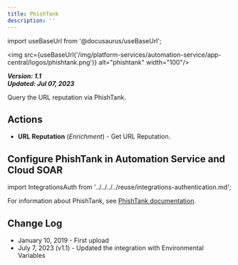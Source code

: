 ```yaml
---
title: PhishTank
description: ''
---
```

import useBaseUrl from '@docusaurus/useBaseUrl';

<img src={useBaseUrl('/img/platform-services/automation-service/app-central/logos/phishtank.png')} alt="phishtank" width="100"/>

***Version: 1.1  
Updated: Jul 07, 2023***

Query the URL reputation via PhishTank.

## Actions

* **URL Reputation** (*Enrichment*) - Get URL Reputation.

## Configure PhishTank in Automation Service and Cloud SOAR

import IntegrationsAuth from '../../../../reuse/integrations-authentication.md';

<IntegrationsAuth/>

For information about PhishTank, see [PhishTank documentation](https://phishtank.org/developer_info.php).

## Change Log

* January 10, 2019 - First upload
* July 7, 2023 (v1.1) - Updated the integration with Environmental Variables
